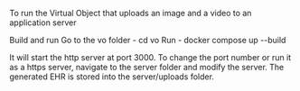 To run the Virtual Object that uploads an image and a video to an application server

Build and run
Go to the vo folder - cd vo
Run - docker compose up --build

It will start the http server at port 3000. To change the port number or run it as a https server, navigate to the server folder and modify the server.
The generated EHR is stored into the server/uploads folder.
